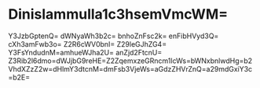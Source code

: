 # Dinislammulla1c3hsemVmcWM=
Y3JzbGptenQ=
dWNyaWh3b2c=
bnhoZnFsc2k=
enFibHVyd3Q=
cXh3amFwb3o=
Z2R6cWV0bnI=
Z29leGJhZG4=
Y3FsYndudnM=amhueWJha2U=
anZjd2FtcnU=
Z3Rib2l6dmo=dWJjbG9reHE=Z2ZqemxzeGRncm1lcWs=bWNxbnlwdHg=b2VhdXZzZ2w=dHlmY3dtcnM=dmFsb3VjeWs=aGdzZHVrZnQ=a29mdGxiY3c=b2E=
